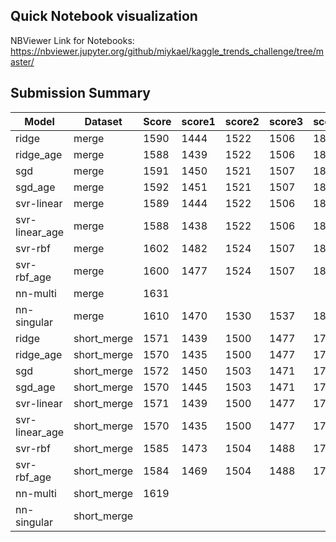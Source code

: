 ## Quick Notebook visualization

NBViewer Link for Notebooks: https://nbviewer.jupyter.org/github/miykael/kaggle_trends_challenge/tree/master/

## Submission Summary

| Model          | Dataset     | Score | score1 | score2 | score3 | score4 | score5 | ScoreKaggle |
|----------------|-------------|-------|--------|--------|--------|--------|--------|-------------|
| ridge          | merge       | 1590  |   1444 |   1522 |   1506 |   1820 |   1759 |         160 |
| ridge_age      | merge       | 1588  |   1439 |   1522 |   1506 |   1820 |   1759 |         160 |
| sgd            | merge       | 1591  |   1450 |   1521 |   1507 |   1819 |   1762 |         161 |
| sgd_age        | merge       | 1592  |   1451 |   1521 |   1507 |   1819 |   1762 |             |
| svr-linear     | merge       | 1589  |   1444 |   1522 |   1506 |   1820 |   1759 |         160 |
| svr-linear_age | merge       | 1588  |   1438 |   1522 |   1506 |   1820 |   1759 |             |
| svr-rbf        | merge       | 1602  |   1482 |   1524 |   1507 |   1820 |   1762 |         161 |
| svr-rbf_age    | merge       | 1600  |   1477 |   1524 |   1507 |   1820 |   1762 |             |
| nn-multi       | merge       | 1631  |        |        |        |        |        |         164 |
| nn-singular    | merge       | 1610  |   1470 |   1530 |   1537 |   1832 |   1779 |         163 |
| ridge          | short_merge | 1571  |   1439 |   1500 |   1477 |   1799 |   1733 |         161 |
| ridge_age      | short_merge | 1570  |   1435 |   1500 |   1477 |   1799 |   1733 |             |
| sgd            | short_merge | 1572  |   1450 |   1503 |   1471 |   1787 |   1734 |         161 |
| sgd_age        | short_merge | 1570  |   1445 |   1503 |   1471 |   1787 |   1734 |             |
| svr-linear     | short_merge | 1571  |   1439 |   1500 |   1477 |   1799 |   1733 |         161 |
| svr-linear_age | short_merge | 1570  |   1435 |   1500 |   1477 |   1799 |   1733 |             |
| svr-rbf        | short_merge | 1585  |   1473 |   1504 |   1488 |   1798 |   1741 |         161 |
| svr-rbf_age    | short_merge | 1584  |   1469 |   1504 |   1488 |   1798 |   1741 |             |
| nn-multi       | short_merge | 1619  |        |        |        |        |        |         165 |
| nn-singular    | short_merge |       |        |        |        |        |        |             |
